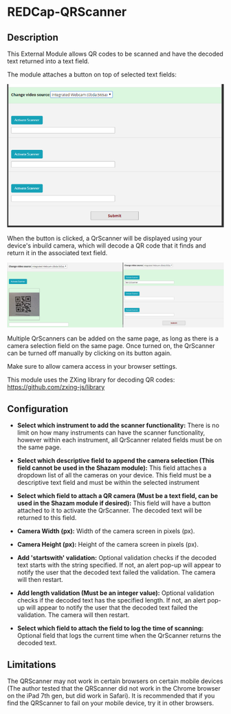 # REDCap-QRScanner

## Description

This External Module allows QR codes to be scanned and have the decoded text returned into a text field.

The module attaches a button on top of selected text fields:

![QrScanner_example](/img/QrScanner_example.PNG) 

When the button is clicked, a QrScanner will be displayed using your device's inbuild camera, which will decode a QR code that it finds and return it in the associated text field. 

![QrScanner_on_example](/img/QrScanner_working_example.PNG)

Multiple QrScanners can be added on the same page, as long as there is a camera selection field on the same page. Once turned on, the QrScanner can be turned off manually by clicking on its button again.

Make sure to allow camera access in your browser settings.

This module uses the ZXing library for decoding QR codes: https://github.com/zxing-js/library

## Configuration

* **Select which instrument to add the scanner functionality:**
	There is no limit on how many instruments can have the scanner functionality, however within each instrument, all QrScanner related fields must be on the same page. 
	
* **Select which descriptive field to append the camera selection (This field cannot be used in the Shazam module):**
	This field attaches a dropdown list of all the cameras on your device. This field must be a descriptive text field and must be within the selected instrument

* **Select which field to attach a QR camera (Must be a text field, can be used in the Shazam module if desired):**
	This field will have a button attached to it to activate the QrScanner. The decoded text will be returned to this field. 
	
* **Camera Width (px):**
	Width of the camera screen in pixels (px).
	
* **Camera Height (px):**
	Height of the camera screen in pixels (px).
	
* **Add 'startswith' validation:**
	Optional validation checks if the decoded text starts with the string specified. If not, an alert pop-up will appear to notify the user that the decoded text failed the validation. The camera will then restart.
	
* **Add length validation (Must be an integer value):**
	Optional validation checks if the decoded text has the specified length. If not, an alert pop-up will appear to notify the user that the decoded text failed the validation. The camera will then restart.
	
* **Select which field to attach the field to log the time of scanning:**
	Optional field that logs the current time when the QrScanner returns the decoded text.
	
## Limitations

The QRScanner may not work in certain browsers on certain mobile devices (The author tested that the QRScanner did not work in the Chrome browser on the iPad 7th gen, but did work in Safari). It is recommended that if you find the QRScanner to fail on your mobile device, try it in other browsers. 

	
	

